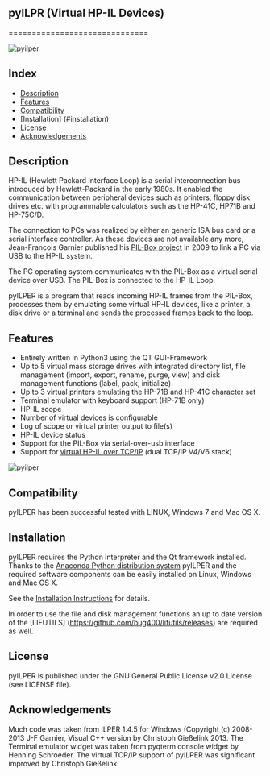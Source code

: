 ## pyILPR (Virtual HP-IL Devices)
==============================

![pyilper](https://cdn.rawgit.com/bug400/pyilper/b5544a2/img/pyilper_drive.png)

Index
-----

* [Description](#description)
* [Features](#features)
* [Compatibility](#compatibility)
* [Installation] (#installation)
* [License](#license)
* [Acknowledgements](#acknowledgements)

Description
-----------
HP-IL (Hewlett Packard Interface Loop) is a serial interconnection bus 
introduced by Hewlett-Packard in the early 1980s. It enabled the communication 
between peripheral devices such as printers, floppy disk drives etc. 
with programmable calculators such as the HP-41C, HP71B and HP-75C/D.

The connection to PCs was realized by either an generic ISA bus card or a 
serial interface controller. As these devices are not available any more, 
Jean-Francois Garnier published his 
[PIL-Box project](http://www.jeffcalc.hp41.eu/hpil/)
in 2009 to link a PC via USB to the HP-IL system.

The PC operating system communicates with the PIL-Box as a virtual serial 
device over USB. The PIL-Box is connected to the HP-IL Loop.

pyILPER is a program that reads incoming HP-IL frames from the PIL-Box, 
processes them by emulating some virtual HP-IL devices, like a printer, 
a disk drive or a terminal and sends the processed frames back to the loop.


Features
--------

* Entirely written in Python3 using the QT GUI-Framework
* Up to 5 virtual mass storage drives with integrated directory list, file management  (import, export, rename, purge, view) and disk management functions (label, pack, initialize).
* Up to 3 virtual printers emulating the HP-71B and HP-41C character set
* Terminal emulator with keyboard support (HP-71B only)
* HP-IL scope
* Number of virtual devices is configurable
* Log of scope or virtual printer output to file(s)
* HP-IL device status
* Support for the PIL-Box via serial-over-usb interface
* Support for [virtual HP-IL over TCP/IP](http://hp.giesselink.com/hpil.htm) (dual TCP/IP V4/V6 stack)

![pyilper](https://cdn.rawgit.com/bug400/pyilper/b5544a2/img/pyilper_terminal.png)

Compatibility
-------------

pyILPER has been successful tested with LINUX, Windows 7 and Mac OS X.


Installation
------------

pyILPER requires the Python interpreter and the Qt framework installed. 
Thanks to the [Anaconda Python distribution system](https://www.continuum.io/) 
pyILPER and the required software components can be easily installed on 
Linux, Windows and Mac OS X.

See the [Installation Instructions](https://github.com/bug400/pyilper/blob/master/INSTALL.md) for details.

In order to use the file and disk management functions an up to date version of the
[LIFUTILS] (https://github.com/bug400/lifutils/releases) are required as well.


License
-------

pyILPER is published under the GNU General Public License v2.0 License 
(see LICENSE file).


Acknowledgements
----------------

Much code was taken from ILPER 1.4.5 for Windows (Copyright (c) 2008-2013 
J-F Garnier, Visual C++ version by Christoph Gießelink 2013. 
The Terminal emulator widget was taken from pyqterm console widget 
by Henning Schroeder. The virtual TCP/IP support of pyILPER was significant
improved by Christoph Gießelink.
